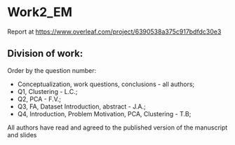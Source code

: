 # Work2_EM

Report at https://www.overleaf.com/project/6390538a375c917bdfdc30e3

## Division of work:
Order by the question number:
- Conceptualization, work questions, conclusions - all authors; 
- Q1, Clustering - L.C.;
- Q2, PCA - F.V.;
- Q3, FA, Dataset Introduction, abstract - J.A.;
- Q4, Introduction, Problem Motivation, PCA, Clustering - T.B;

All authors have read and agreed to the published version of the manuscript and slides
